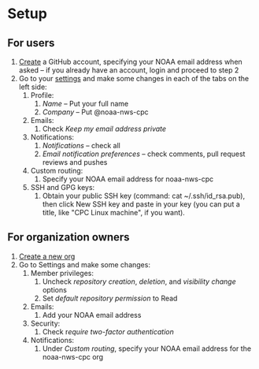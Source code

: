 Setup
=====

## For users

1. [Create](https://www.google.com/url?sa=t&rct=j&q=&esrc=s&source=web&cd=1&cad=rja&uact=8&ved=0ahUKEwi4uqOOgLTWAhVBxoMKHWaODKwQFggoMAA&url=https%3A%2F%2Fgithub.com%2Fjoin&usg=AFQjCNF6nezHQWX1hKwEFQVYRrUheS9_Ig) a GitHub account, specifying your NOAA email address when asked – if you already have an account, login and proceed to step 2
2. Go to your [settings](https://github.com/settings) and make some changes in each of the tabs on the left side:
    1. Profile:
        1. *Name* – Put your full name
        2. *Company* – Put @noaa-nws-cpc
    2. Emails:
        1. Check *Keep my email address private*
    3. Notifications:
        1. *Notifications* – check all
        2. *Email notification preferences* – check comments, pull request reviews and pushes
    4. Custom routing:
        1. Specify your NOAA email address for noaa-nws-cpc
    5. SSH and GPG keys:
        1. Obtain your public SSH key (command: cat ~/.ssh/id_rsa.pub), then click New SSH key and paste in your key (you can put a title, like "CPC Linux machine", if you want).

## For organization owners

1. [Create a new org](https://github.com/organizations/new)
2. Go to Settings and make some changes:
    1. Member privileges:
        1. Uncheck *repository creation*, *deletion*, and *visibility change* options
        2. Set *default repository permission* to Read
    2. Emails:
        1. Add your NOAA email address
    3. Security:
        1. Check r*equire two-factor authentication*
    4. Notifications:
        1. Under *Custom routing*, specify your NOAA email address for the noaa-nws-cpc org
